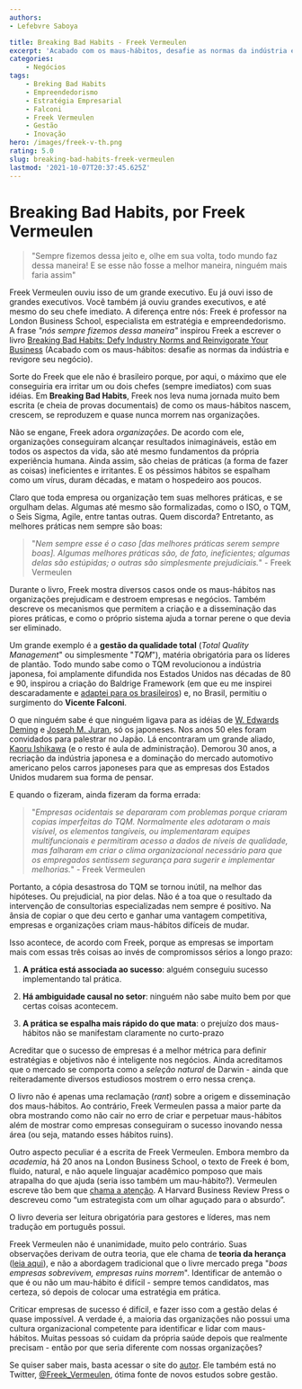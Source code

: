```yaml
---
authors:
- Lefebvre Saboya

title: Breaking Bad Habits - Freek Vermeulen
excerpt: 'Acabado com os maus-hábitos, desafie as normas da indústria e revigore seu negócio'
categories:
    - Negócios
tags:
    - Breking Bad Habits
    - Empreendedorismo
    - Estratégia Empresarial
    - Falconi
    - Freek Vermeulen
    - Gestão
    - Inovação
hero: /images/freek-v-th.png
rating: 5.0
slug: breaking-bad-habits-freek-vermeulen
lastmod: '2021-10-07T20:37:45.625Z'
---
```

# Breaking Bad Habits, por Freek Vermeulen

> "Sempre fizemos dessa jeito e, olhe em sua volta, todo mundo faz dessa maneira! E se esse não fosse a melhor maneira, ninguém mais faria assim"

Freek Vermeulen ouviu isso de um grande executivo. Eu já ouvi isso de grandes executivos. Você também já ouviu grandes executivos, e até mesmo do seu chefe imediato. A diferença entre nós: Freek é professor na London Business School,  especialista em estratégia e empreendedorismo. A frase *"nós sempre fizemos dessa maneira"* inspirou Freek a escrever o livro [Breaking Bad Habits: Defy Industry Norms and Reinvigorate Your Business](https://www.amazon.com.br/Breaking-Bad-Habits-Practices-Business-ebook/dp/B07BRZ7LS3/) (Acabado com os maus-hábitos: desafie as normas da indústria e revigore seu negócio).

Sorte do Freek que ele não é brasileiro porque, por aqui, o máximo que ele conseguiria era irritar um ou dois chefes (sempre imediatos) com suas idéias. Em **Breaking Bad Habits**, Freek nos leva numa jornada muito bem escrita (e cheia de provas documentais) de como os maus-hábitos nascem, crescem, se reproduzem e quase nunca morrem nas organizações.

Não se engane, Freek adora *organizações*. De acordo com ele, organizações conseguiram alcançar resultados inimagináveis, estão em todos os aspectos da vida, são até mesmo fundamentos da própria experiência humana. Ainda assim, são cheias de práticas (a forma de fazer as coisas) ineficientes e irritantes. E os péssimos hábitos se espalham como um vírus, duram décadas, e matam o hospedeiro aos poucos.

Claro que toda empresa ou organização tem suas melhores práticas, e se orgulham delas. Algumas até mesmo são formalizadas, como o ISO, o TQM, o Seis Sigma, Agile, entre tantas outras. Quem discorda? Entretanto, as melhores práticas nem sempre são boas:

> "*Nem sempre esse é o caso [das melhores práticas serem sempre boas]. Algumas melhores práticas são, de fato, ineficientes; algumas delas são estúpidas; o outras são simplesmente prejudiciais.*" - Freek Vermeulen

Durante o livro, Freek mostra diversos casos onde os maus-hábitos nas organizações prejudicam e destroem empresas e negócios. Também descreve os mecanismos que permitem a criação e a disseminação das piores práticas, e como o próprio sistema ajuda a tornar perene o que devia ser eliminado.

Um grande exemplo é a **gestão da qualidade total** (*Total Quality Management*" ou simplesmente "*TQM*"), matéria obrigatória para os líderes de plantão. Todo mundo sabe como o TQM revolucionou a indústria japonesa, foi amplamente difundida nos Estados Unidos nas décadas de 80 e 90, inspirou a criação do Baldrige Framework (em que eu me inspirei descaradamente e [adaptei para os brasileiros](https://llsaboya.com/diagnostico-analise-empresa-made/)) e, no Brasil, permitiu o surgimento do **Vicente Falconi**. 

O que ninguém sabe é que ninguém ligava para as idéias de [W. Edwards Deming](https://pt.wikipedia.org/wiki/W._Edwards_Deming "W. Edwards Deming") e [Joseph M. Juran](https://pt.wikipedia.org/wiki/Joseph_M._Juran "Joseph M. Juran"), só os japoneses. Nos anos 50 eles foram convidados para palestrar no Japão. Lá encontraram um grande aliado, [Kaoru Ishikawa](https://en.wikipedia.org/wiki/Kaoru_Ishikawa) (e o resto é aula de administração). Demorou 30 anos, a recriação da indústria japonesa e a dominação do mercado automotivo americano pelos carros japoneses para que as empresas dos Estados Unidos mudarem sua forma de pensar. 

E quando o fizeram, ainda fizeram da forma errada:

> "*Empresas ocidentais se depararam com problemas porque criaram copias imperfeitas do TQM. Normalmente eles adotaram o mais visível, os elementos tangíveis, ou implementaram equipes multifuncionais e permitiram acesso a dados de níveis de qualidade, mas falharam em criar o clima organizacional necessário para que os empregados sentissem segurança para sugerir e implementar melhorias.*" - Freek Vermeulen

Portanto, a cópia desastrosa do TQM se tornou inútil, na melhor das hipóteses. Ou prejudicial, na pior delas. Não é a toa que o resultado da intervenção de consultorias especializadas nem sempre é positivo. Na ânsia de copiar o que deu certo e ganhar uma vantagem competitiva, empresas e organizações criam maus-hábitos difíceis de mudar. 

Isso acontece, de acordo com Freek, porque as empresas se importam mais com essas três coisas ao invés de compromissos sérios a longo prazo:

1. **A prática está associada ao sucesso**: alguém conseguiu sucesso implementando tal prática.

2. **Há ambiguidade causal no setor**: ninguém não sabe muito bem por que certas coisas acontecem.

3. **A prática se espalha mais rápido do que mata**: o prejuízo dos maus-hábitos não se manifestam claramente no curto-prazo

Acreditar que o sucesso de empresas é a melhor métrica para definir estratégias e objetivos não é inteligente nos negócios. Ainda acreditamos que o mercado se comporta como a *seleção natural* de Darwin - ainda que reiteradamente diversos estudiosos mostrem o erro nessa crença. 

O livro não é apenas uma reclamação (*rant*) sobre a origem e disseminação dos maus-hábitos. Ao contrário, Freek Vermeulen passa a maior parte da obra mostrando como não cair no erro de criar e perpetuar maus-hábitos além de mostrar como empresas conseguiram o sucesso inovando nessa área (ou seja, matando esses hábitos ruins).

Outro aspecto peculiar é a escrita de Freek Vermeulen. Embora membro da *academia*, há 20 anos na London Business School, o texto de Freek é bom, fluido, natural, e não aquele linguajar acadêmico pomposo que mais atrapalha do que ajuda (seria isso também um mau-hábito?). Vermeulen escreve tão bem que [chama a atenção](https://www.fromthedesk.org/10-questions-freek-vermeulen/). A Harvard Business Review Press o descreveu como “um estrategista com um olhar aguçado para o absurdo”.

O livro deveria ser leitura obrigatória para gestores e líderes, mas nem tradução em português possui.

Freek Vermeulen não é unanimidade, muito pelo contrário. Suas observações derivam de outra teoria, que ele chama de **teoria da herança** ([leia aqui](https://www.freekvermeulen.com/wp-content/uploads/2017/11/SMJ-print-edited.pdf)), e não a abordagem tradicional que o livre mercado prega "*boas empresas sobrevivem, empresas ruins morrem*". Identificar de antemão o que é ou não um mau-hábito é difícil - sempre temos candidatos, mas certeza, só depois de colocar uma estratégia em prática.

Criticar empresas de sucesso é difícil, e fazer isso com a gestão delas é quase impossível. A verdade é, a maioria das organizações não possui uma cultura organizacional competente para identificar e lidar com maus-hábitos. Muitas pessoas só cuidam da própria saúde depois que realmente precisam - então por que seria diferente com nossas organizações?



Se quiser saber mais, basta acessar o site do [autor](https://www.freekvermeulen.com/). Ele também está no Twitter, [@Freek_Vermeulen](https://twitter.com/Freek_Vermeulen), ótima fonte de novos estudos sobre gestão.
